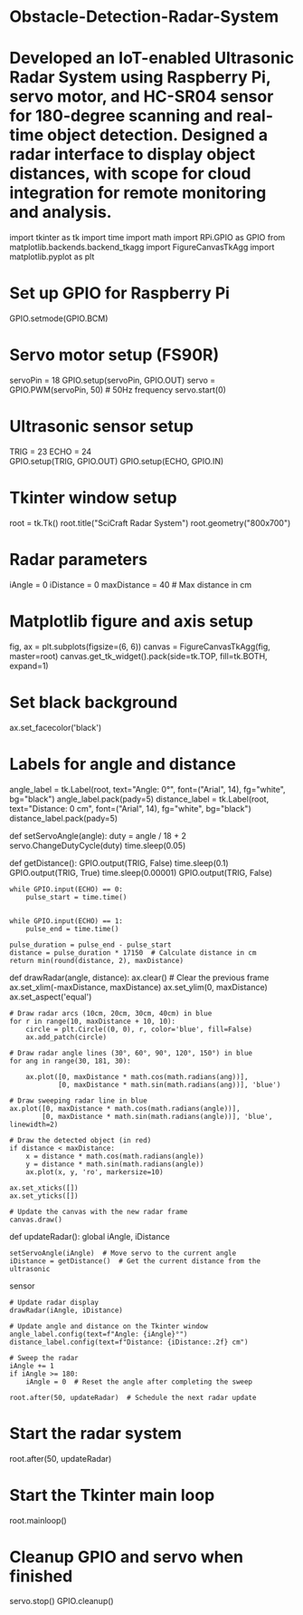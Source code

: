 # Obstacle-Detection-Radar-System
# Developed an IoT-enabled Ultrasonic Radar System using Raspberry Pi, servo motor, and HC-SR04 sensor for 180-degree scanning and real-time object detection. Designed a radar interface to display object distances, with scope for cloud integration for remote monitoring and analysis.
import tkinter as tk 
import time 
import math 
import RPi.GPIO as GPIO 
from matplotlib.backends.backend_tkagg import FigureCanvasTkAgg 
import matplotlib.pyplot as plt 
# Set up GPIO for Raspberry Pi 
GPIO.setmode(GPIO.BCM) 
# Servo motor setup (FS90R) 
servoPin = 18 
GPIO.setup(servoPin, GPIO.OUT) 
servo = GPIO.PWM(servoPin, 50)  # 50Hz frequency 
servo.start(0) 
# Ultrasonic sensor setup 
TRIG = 23 
ECHO = 24  
GPIO.setup(TRIG, GPIO.OUT) 
GPIO.setup(ECHO, GPIO.IN) 
# Tkinter window setup 
root = tk.Tk() 
root.title("SciCraft Radar System") 
root.geometry("800x700") 
# Radar parameters 
iAngle = 0 
iDistance = 0 
maxDistance = 40  # Max distance in cm 
# Matplotlib figure and axis setup 
fig, ax = plt.subplots(figsize=(6, 6)) 
canvas = FigureCanvasTkAgg(fig, master=root) 
canvas.get_tk_widget().pack(side=tk.TOP, fill=tk.BOTH, expand=1) 
# Set black background 
ax.set_facecolor('black') 
 
# Labels for angle and distance 
angle_label = tk.Label(root, text="Angle: 0°", font=("Arial", 14), fg="white", 
bg="black") 
angle_label.pack(pady=5) 
distance_label = tk.Label(root, text="Distance: 0 cm", font=("Arial", 14), 
fg="white", bg="black") 
distance_label.pack(pady=5) 
 
def setServoAngle(angle): 
    duty = angle / 18 + 2 
    servo.ChangeDutyCycle(duty) 
    time.sleep(0.05) 
 
def getDistance(): 
    GPIO.output(TRIG, False) 
    time.sleep(0.1) 
    GPIO.output(TRIG, True) 
    time.sleep(0.00001) 
    GPIO.output(TRIG, False) 
 
    while GPIO.input(ECHO) == 0: 
        pulse_start = time.time() 
 
 
    while GPIO.input(ECHO) == 1: 
        pulse_end = time.time() 
 
    pulse_duration = pulse_end - pulse_start 
    distance = pulse_duration * 17150  # Calculate distance in cm 
    return min(round(distance, 2), maxDistance) 
 
def drawRadar(angle, distance): 
    ax.clear()  # Clear the previous frame 
    ax.set_xlim(-maxDistance, maxDistance) 
    ax.set_ylim(0, maxDistance) 
    ax.set_aspect('equal') 
 
    # Draw radar arcs (10cm, 20cm, 30cm, 40cm) in blue 
    for r in range(10, maxDistance + 10, 10): 
        circle = plt.Circle((0, 0), r, color='blue', fill=False) 
        ax.add_patch(circle) 
 
    # Draw radar angle lines (30°, 60°, 90°, 120°, 150°) in blue 
    for ang in range(30, 181, 30): 
 
        ax.plot([0, maxDistance * math.cos(math.radians(ang))], 
                [0, maxDistance * math.sin(math.radians(ang))], 'blue') 
 
    # Draw sweeping radar line in blue 
    ax.plot([0, maxDistance * math.cos(math.radians(angle))], 
            [0, maxDistance * math.sin(math.radians(angle))], 'blue', linewidth=2) 
 
    # Draw the detected object (in red) 
    if distance < maxDistance: 
        x = distance * math.cos(math.radians(angle)) 
        y = distance * math.sin(math.radians(angle)) 
        ax.plot(x, y, 'ro', markersize=10) 
 
    ax.set_xticks([]) 
    ax.set_yticks([]) 
 
    # Update the canvas with the new radar frame 
    canvas.draw() 
 
def updateRadar(): 
    global iAngle, iDistance 
 
 
    setServoAngle(iAngle)  # Move servo to the current angle 
    iDistance = getDistance()  # Get the current distance from the ultrasonic 
sensor 
 
    # Update radar display 
    drawRadar(iAngle, iDistance) 
 
    # Update angle and distance on the Tkinter window 
    angle_label.config(text=f"Angle: {iAngle}°") 
    distance_label.config(text=f"Distance: {iDistance:.2f} cm") 
 
    # Sweep the radar 
    iAngle += 1 
    if iAngle >= 180: 
        iAngle = 0  # Reset the angle after completing the sweep 
 
    root.after(50, updateRadar)  # Schedule the next radar update 
 
# Start the radar system 
root.after(50, updateRadar) 
 
# Start the Tkinter main loop 
root.mainloop() 
# Cleanup GPIO and servo when finished 
servo.stop() 
GPIO.cleanup() 
